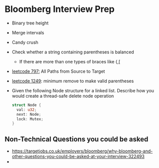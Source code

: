 # Bloomberg Interview Prep

- Binary tree height
- Merge intervals
- Candy crush
- Check whether a string containing parentheses is balanced
  - If there are more than one types of braces like {,[
- [leetcode 797:](https://leetcode.com/problems/all-paths-from-source-to-target/) All Paths from Source to Target
- [leetcode 1249](https://leetcode.com/problems/minimum-remove-to-make-valid-parentheses/): minimum remove to make valid parentheses
- Given the following Node structure for a linked list. Describe how you would create a thread-safe delete node operation

  ```rust
  struct Node {
    val: u32;
    next: Node;
    lock: Mutex;
  }
  ```

## Non-Technical Questions you could be asked

- https://targetjobs.co.uk/employers/bloomberg/why-bloomberg-and-other-questions-you-could-be-asked-at-your-interview-322493
-
